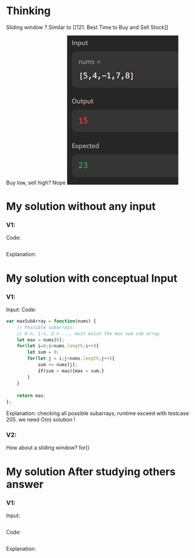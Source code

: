 # Thinking
Sliding window ?
Similar to [[121. Best Time to Buy and Sell Stock]]

Buy low, sell high? Nope
![](../../z.Images/Pasted%20image%2020231204015410.png)



# My solution without any input

### V1:
Code:
```js

```
Explanation:

# My solution with conceptual Input

### V1: 
Input:
Code:
```js
var maxSubArray = function(nums) {
    // Possible subarrays:
    // 0-n, 1-n, 2-n .... must exist the max sum sub array
    let max = nums[0];
    for(let i=0;i<nums.length;i++){
        let sum = 0;
        for(let j = i;j<nums.length;j++){
            sum += nums[j];
            if(sum > max){max = sum;}
        }
    }

    return max;
};
```
Explanation:
checking all possible subarrays, runtime exceed with testcase 205. we need O(n) solution !

### V2:
How about a sliding window?
for()
# My solution After studying others answer

### V1: 
Input:
```js

```
Code:
```js

```
Explanation: